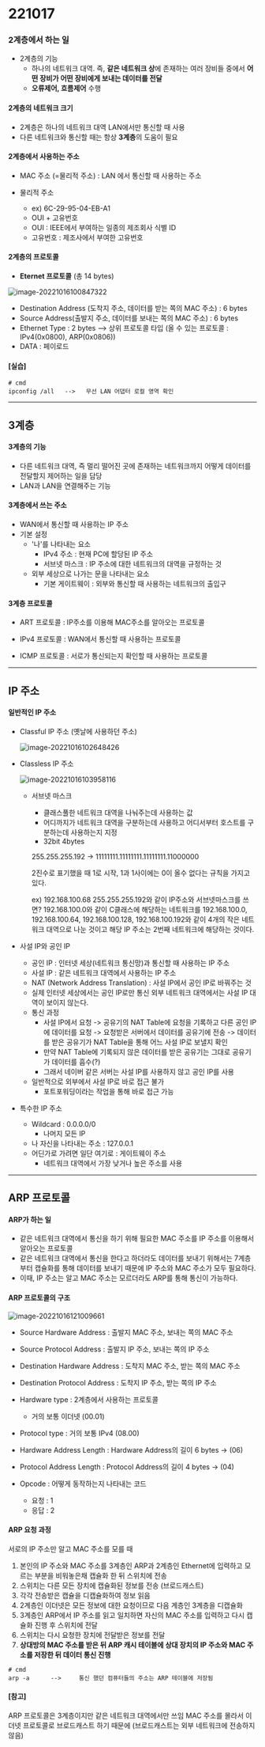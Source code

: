 # 221017



### 2계층에서 하는 일

- 2계층의 기능
  - 하나의 네트워크 대역. 즉, **같은 네트워크 상**에 존재하는 여러 장비들 중에서 **어떤 장비가 어떤 장비에게 보내는 데이터를 전달**
  - **오류제어, 흐름제어** 수행



#### 2계층의 네트워크 크기

- 2계층은 하나의 네트워크 대역 LAN에서만 통신할 때 사용
- 다른 네트워크와 통신할 때는 항상 **3계층**의 도움이 필요



#### 2계층에서 사용하는 주소

- MAC 주소 (=물리적 주소) : LAN 에서 통신할 때 사용하는 주소

- 물리적 주소 
  - ex) 6C-29-95-04-EB-A1
  - OUI + 고유번호
  - OUI : IEEE에서 부여하는 일종의 제조회사 식별 ID
  - 고유번호 : 제조사에서 부여한 고유번호



#### 2계층의 프로토콜

- **Eternet 프로토콜** (총 14 bytes)

![image-20221016100847322](images/1_4.PNG)

- Destination Address (도착지 주소, 데이터를 받는 쪽의 MAC 주소) : 6 bytes
- Source Address(출발지 주소, 데이터를 보내는 쪽의 MAC 주소) : 6 bytes
- Ethernet Type : 2 bytes --> 상위 프로토콜 타입 (올 수 있는 프로토콜 : IPv4(0x0800), ARP(0x0806))
- DATA : 페이로드



#### [실습]

```
# cmd
ipconfig /all	-->	  무선 LAN 어댑터 로컬 영역 확인
```

---



## 3계층

#### 3계층의 기능

- 다른 네트워크 대역, 즉 멀리 떨어진 곳에 존재하는 네트워크까지 어떻게 데이터를 전달할지 제어하는 일을 담당
- LAN과 LAN을 연결해주는 기능



#### 3계층에서 쓰는 주소

- WAN에서 통신할 때 사용하는 IP 주소
- 기본 설정
  - '나'를 나타내는 요소
    - IPv4 주소 : 현재 PC에 할당된 IP 주소
    - 서브넷 마스크 : IP 주소에 대한 네트워크의 대역을 규정하는 것
  - 외부 세상으로 나가는 문을 나타내는 요소
    - 기본 게이트웨이 : 외부와 통신할 때 사용하는 네트워크의 출입구



#### 3계층 프로토콜

- ART 프로토콜 : IP주소를 이용해 MAC주소를 알아오는 프로토콜
- IPv4 프로토콜 : WAN에서 통신할 때 사용하는 프로토콜

- ICMP 프로토콜 : 서로가 통신되는지 확인할 때 사용하는 프로토콜

---



## IP 주소

#### 일반적인 IP 주소

- Classful IP 주소 (옛날에 사용하던 주소)

  ![image-20221016102648426](images/2_1.png)

- Classless IP 주소

  ![image-20221016103958116](images/2_2.png)

  - 서브넷 마스크

    - 클래스풀한 네트워크 대역을 나눠주는데 사용하는 값
    - 어디까지가 네트워크 대역을 구분하는데 사용하고 어디서부터 호스트를 구분하는데 사용하는지 지정
    - 32bit 4bytes

    255.255.255.192 -> 11111111.11111111.11111111.11000000

    2진수로 표기했을 때 1로 시작, 1과 1사이에는 0이 올수 없다는 규칙을 가지고 있다.

    ex) 192.168.100.68     255.255.255.192와 같이 IP주소와 서브넷마스크를 쓰면?
    192.168.100.0와 같이 C클래스에 해당하는 네트워크를 192.168.100.0, 192.168.100.64, 192.168.100.128, 192.168.100.192와 같이 4개의 작은 네트워크 대역으로 나눈 것이고 해당 IP 주소는 2번째 네트워크에 해당하는 것이다.

- 사설 IP와 공인 IP
  - 공인 IP : 인터넷 세상(네트워크 통신망)과 통신할 때 사용하는 IP 주소
  - 사설 IP : 같은 네트워크 대역에서 사용하는 IP 주소
  - NAT (Network Address Translation) : 사설 IP에서 공인 IP로 바꿔주는 것
  - 실제 인터넷 세상에서는 공인 IP로만 통신
    외부 네트워크 대역에서는 사설 IP 대역이 보이지 않는다.
  - 통신 과정
    - 사설 IP에서 요청 -> 공유기의 NAT Table에 요청을 기록하고 다른 공인 IP에 데이터를 요청 -> 요청받은 서버에서 데이터를 공유기에 전송 -> 데이터를 받은 공유기가 NAT Table을 통해 어느 사설 IP로 보낼지 확인
    - 만약 NAT Table에 기록되지 않은 데이터를 받은 공유기는 그대로 공유기가 데이터를 흡수(?)
    - 그래서 네이버 같은 서버는 사설 IP를 사용하지 않고 공인 IP를 사용
  - 일반적으로 외부에서 사설 IP로 바로 접근 불가
    - 포트포워딩이라는 작업을 통해 바로 접근 가능

- 특수한 IP 주소
  - Wildcard : 0.0.0.0/0
    - 나머지 모든 IP
  - 나 자신을 나타내는 주소 : 127.0.0.1
  - 어딘가로 가려면 일단 여기로 : 게이트웨이 주소
    - 네트워크 대역에서 가장 낮거나 높은 주소를 사용

---



## ARP 프로토콜

#### ARP가 하는 일

- 같은 네트워크 대역에서 통신을 하기 위해 필요한 MAC 주소를 IP 주소를 이용해서 알아오는 프로토콜
- 같은 네트워크 대역에서 통신을 한다고 하더라도 데이터를 보내기 위해서는 7계층부터 캡슐화를 통해 데이터를 보내기 때문에 IP 주소와 MAC 주소가 모두 필요하다.
- 이때, IP 주소는 알고 MAC 주소는 모르더라도 ARP를 통해 통신이 가능하다.



#### ARP 프로토콜의 구조

![image-20221016121009661](images/2_3.png)

- Source Hardware Address : 출발지 MAC 주소, 보내는 쪽의 MAC 주소
- Source Protocol Address : 출발지 IP 주소, 보내는 쪽의 IP 주소
- Destination Hardware Address : 도착지 MAC 주소, 받는 쪽의 MAC 주소
- Destination Protocol Address : 도착지 IP 주소, 받는 쪽의 IP 주소

- Hardware type : 2계층에서 사용하는 프로토콜
  - 거의 보통 이더넷 (00.01)
- Protocol type : 거의 보통 IPv4 (08.00)
- Hardware Address Length : Hardware Address의 길이 6 bytes -> (06)
- Protocol Address Length : Protocol Address의 길이 4 bytes -> (04)
- Opcode : 어떻게 동작하는지 나타내는 코드
  - 요청 : 1
  - 응답 : 2



#### ARP 요청 과정

서로의 IP 주소만 알고 MAC 주소를 모를 때

1. 본인의 IP 주소와 MAC 주소를 3계층인 ARP과 2계층인 Ethernet에 입력하고 모르는 부분을 비워놓은채 캡슐화 한 뒤 스위치에 전송
2. 스위치는 다른 모든 장치에 캡슐화된 정보를 전송 (브로드캐스트)
3. 각각 전송받은 캡슐을 디캡슐화하여 정보 읽음
4. 2계층인 이더넷은 모든 정보에 대한 요청이므로 다음 계층인 3계층을 디캡슐화
5. 3계층인 ARP에서 IP 주소를 읽고 일치하면 자신의 MAC 주소를 입력하고 다시 캡슐화 진행 후 스위치에 전달
6. 스위치는 다시 요청한 장치에 전달받은 정보를 전달
7. **상대방의 MAC 주소를 받은 뒤 ARP 캐시 테이블에 상대 장치의 IP 주소와 MAC 주소를 저장한 뒤 데이터 통신 진행**

```
# cmd
arp -a		-->		통신 했던 컴퓨터들의 주소는 ARP 테이블에 저장됨
```



#### [참고]

ARP 프로토콜은 3계층이지만 같은 네트워크 대역에서만 쓰임
MAC 주소를 몰라서 이더넷 프로토콜로 브로드캐스트 하기 때문에
(브로드캐스트는 외부 네트워크에 전송하지 않음)





